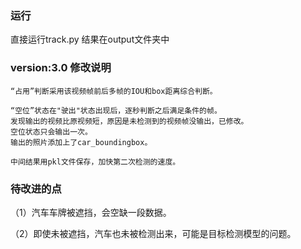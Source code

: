 ### 运行

直接运行track.py
结果在output文件夹中

### version:3.0 修改说明

    “占用”判断采用该视频帧前后多帧的IOU和box距离综合判断。

    “空位”状态在"驶出"状态出现后，逐秒判断之后满足条件的帧。
    发现输出的视频比原视频短，原因是未检测到的视频帧没输出，已修改。
    空位状态只会输出一次。
    输出的照片添加上了car_boundingbox。

    中间结果用pkl文件保存，加快第二次检测的速度。

### 待改进的点

（1）汽车车牌被遮挡，会空缺一段数据。

（2）即使未被遮挡，汽车也未被检测出来，可能是目标检测模型的问题。
